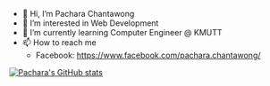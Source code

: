 - 👋 Hi, I’m Pachara Chantawong
- 👀 I’m interested in Web Development
- 🌱 I’m currently learning Computer Engineer @ KMUTT
- 📫 How to reach me 
  - Facebook: https://www.facebook.com/pachara.chantawong/

<!---
yukikwi/yukikwi is a ✨ special ✨ repository because its `README.md` (this file) appears on your GitHub profile.
You can click the Preview link to take a look at your changes.
--->
[![Pachara's GitHub stats](https://github-readme-stats-yukikwi.vercel.app/api?username=yukikwi)](https://github.com/yukikwi/yukikwi)
